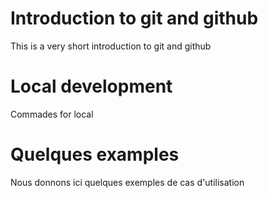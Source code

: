 # Introduction to git and github

This is a very short introduction to git and github



# Local development 
Commades for local


# Quelques examples 
Nous donnons ici quelques exemples de cas d'utilisation
